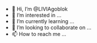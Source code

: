 - 👋 Hi, I’m @LIVIAgoblok
- 👀 I’m interested in ...
- 🌱 I’m currently learning ...
- 💞️ I’m looking to collaborate on ...
- 📫 How to reach me ...

<!---
LIVIAgoblok/LIVIAgoblok is a ✨ special ✨ repository because its `README.md` (this file) appears on your GitHub profile.
You can click the Preview link to take a look at your changes.
--->
